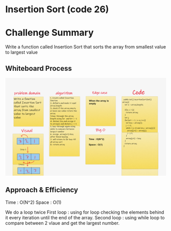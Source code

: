 # Insertion Sort (code 26)

# Challenge Summary
Write a function called Insertion Sort that sorts the array from smallest value to largest value

## Whiteboard Process
![InsertionSort](img/InsertionSort.png)

## Approach & Efficiency

Time : O(N^2)
Space : O(1)

We do a loop twice
First loop : using for loop checking the elements behind it every iteration until the end of the array.
Second loop : using while loop to compare between 2 vlaue and get the largest number.

